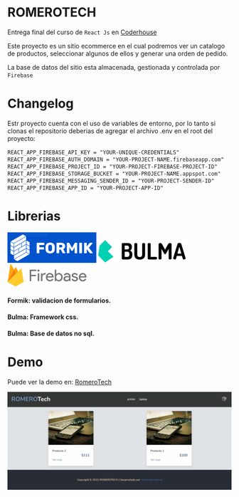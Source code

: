 # ROMEROTECH
Entrega final del curso de `React Js` en [Coderhouse](https://www.coderhouse.com/online/reactjs)

Este proyecto es un sitio ecommerce en el cual podremos ver un catalogo de productos, seleccionar algunos de ellos y generar una orden de pedido.

La base de datos del sitio esta almacenada, gestionada y controlada por `Firebase`

# Changelog

<!-- Se agrego un panel, para gestionar las entradas de los productos -->

Estr proyecto cuenta con el uso de variables de entorno, por lo tanto si clonas el repositorio deberias de agregar el archivo .env en el root del proyecto:
```
REACT_APP_FIREBASE_API_KEY = "YOUR-UNIQUE-CREDENTIALS"
REACT_APP_FIREBASE_AUTH_DOMAIN = "YOUR-PROJECT-NAME.firebaseapp.com"
REACT_APP_FIREBASE_PROJECT_ID = "YOUR-PROJECT-FIREBASE-PROJECT-ID"
REACT_APP_FIREBASE_STORAGE_BUCKET = "YOUR-PROJECT-NAME.appspot.com"
REACT_APP_FIREBASE_MESSAGING_SENDER_ID = "YOUR-PROJECT-SENDER-ID"
REACT_APP_FIREBASE_APP_ID = "YOUR-PROJECT-APP-ID"

```

# Librerias

[![formik](/public/readme/formik.svg)](https://formik.org/)
[![Bulman.io](/public/readme/bulmaio.svg)](https://bulma.io/)
[![Firebase](/public/readme/firebase.svg)](https://firebase.google.com/)

#### Formik: validacion de formularios.
#### Bulma: Framework css.
#### Bulma: Base de datos no sql.

# Demo
Puede ver la demo en: [RomeroTech]()

![DEMOgif.](/public/Animation.gif "Demo")